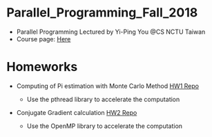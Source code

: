 # Parallel_Programming_Fall_2018
* Parallel Programming Lectured by Yi-Ping You @CS NCTU Taiwan
* Course page: [Here](people.cs.nctu.edu.tw/~ypyou/courses/PP-f18/)
# Homeworks
* Computing of Pi estimation with Monte Carlo Method [HW1 Repo](HW1/)
    * Use the pthread library to accelerate the computation

* Conjugate Gradient calculation [HW2 Repo](HW2/CG)
    * Use the OpenMP library to accelerate the computation
